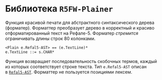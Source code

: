 Библиотека `R5FW-Plainer`
===========================

Функция красивой печати для абстрактного синтаксического дерева (форматер).
Форматтер преобразует дерево в корректный и красиво отформатированный текст
на Рефале-5. Форматер _стремится_ ограничивать длины строк 80 колонками.

    <Plain e.Refal5-AST> == (e.TextLine)*
    e.TextLine ::= s.CHAR*

Функция возвращает последовательность скобочных термов, каждый из которых
соответствует строке текста. Тип `e.Refal5-AST` описан
в [`Refal5-AST`](Refal5-AST.md). Форматтер не пользуется позициями лексем.